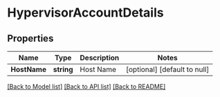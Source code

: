 # HypervisorAccountDetails

## Properties
Name | Type | Description | Notes
------------ | ------------- | ------------- | -------------
**HostName** | **string** | Host Name | [optional] [default to null]

[[Back to Model list]](../README.md#documentation-for-models) [[Back to API list]](../README.md#documentation-for-api-endpoints) [[Back to README]](../README.md)

